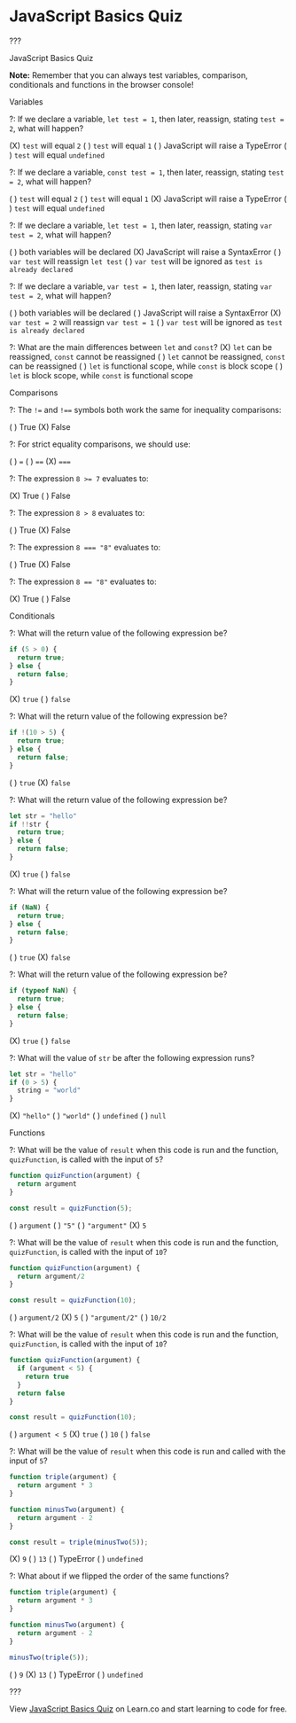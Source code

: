 # JavaScript Basics Quiz

???

JavaScript Basics Quiz

**Note:** Remember that you can always test variables, comparison, conditionals and functions in the browser console!

Variables

?: If we declare a variable, `let test = 1`, then later, reassign, stating `test = 2`, what will happen?

(X) `test` will equal `2` ( ) `test` will equal `1` ( ) JavaScript will raise a TypeError ( ) `test` will equal `undefined`

?: If we declare a variable, `const test = 1`, then later, reassign, stating `test = 2`, what will happen?

( ) `test` will equal `2` ( ) `test` will equal `1` (X) JavaScript will raise a TypeError ( ) `test` will equal `undefined`

?: If we declare a variable, `let test = 1`, then later, reassign, stating `var test = 2`, what will happen?

( ) both variables will be declared (X) JavaScript will raise a SyntaxError ( ) `var test` will reassign `let test` ( ) `var test` will be ignored as `test is already declared`

?: If we declare a variable, `var test = 1`, then later, reassign, stating `var test = 2`, what will happen?

( ) both variables will be declared ( ) JavaScript will raise a SyntaxError (X) `var test = 2` will reassign `var test = 1` ( ) `var test` will be ignored as `test is already declared`

?: What are the main differences between `let` and `const`?
(X) `let` can be reassigned, `const` cannot be reassigned ( ) `let` cannot be reassigned, `const` can be reassigned ( ) `let` is functional scope, while `const` is block scope ( ) `let` is block scope, while `const` is functional scope

Comparisons

?: The `!=` and `!==` symbols both work the same for inequality comparisons:

( ) True (X) False

?: For strict equality comparisons, we should use:

( ) `=` ( ) `==` (X) `===`

?: The expression `8 >= 7` evaluates to:

(X) True ( ) False

?: The expression `8 > 8` evaluates to:

( ) True (X) False

?: The expression `8 === "8"` evaluates to:

( ) True (X) False

?: The expression `8 == "8"` evaluates to:

(X) True ( ) False

Conditionals

?: What will the return value of the following expression be?

```js
if (5 > 0) {
  return true;
} else {
  return false;
}
```

(X) `true` ( ) `false`

?: What will the return value of the following expression be?

```js
if !(10 > 5) {
  return true;
} else {
  return false;
}
```

( ) `true` (X) `false`

?: What will the return value of the following expression be?

```js
let str = "hello"
if !!str {
  return true;
} else {
  return false;
}
```

(X) `true` ( ) `false`

?: What will the return value of the following expression be?

```js
if (NaN) {
  return true;
} else {
  return false;
}
```

( ) `true` (X) `false`

?: What will the return value of the following expression be?

```js
if (typeof NaN) {
  return true;
} else {
  return false;
}
```

(X) `true` ( ) `false`

?: What will the value of `str` be after the following expression runs?

```js
let str = "hello"
if (0 > 5) {
  string = "world"
}
```

(X) `"hello"` ( ) `"world"` ( ) `undefined` ( ) `null`

Functions

?: What will be the value of `result` when this code is run and the function, `quizFunction`, is called with the input of `5`?

```js
function quizFunction(argument) {
  return argument
}

const result = quizFunction(5);
```

( ) `argument` ( ) `"5"` ( ) `"argument"` (X) `5`

?: What will be the value of `result` when this code is run and the function, `quizFunction`, is called with the input of `10`?

```js
function quizFunction(argument) {
  return argument/2
}

const result = quizFunction(10);
```

( ) `argument/2` (X) `5` ( ) `"argument/2"` ( ) `10/2`

?: What will be the value of `result` when this code is run and the function, `quizFunction`, is called with the input of `10`?

```js
function quizFunction(argument) {
  if (argument < 5) {
    return true
  }
  return false
}

const result = quizFunction(10);
```

( ) `argument < 5` (X) `true` ( ) `10` ( ) `false`

?: What will be the value of `result` when this code is run and called with the input of `5`?

```js
function triple(argument) {
  return argument * 3
}

function minusTwo(argument) {
  return argument - 2
}

const result = triple(minusTwo(5));
```

(X) `9` ( ) `13` ( ) TypeError ( ) `undefined`

?: What about if we flipped the order of the same functions?

```js
function triple(argument) {
  return argument * 3
}

function minusTwo(argument) {
  return argument - 2
}

minusTwo(triple(5));
```

( ) `9` (X) `13` ( ) TypeError ( ) `undefined`

???

View [JavaScript Basics Quiz](https://github.com/learn-co-curriculum/js-basics-javascript-basics-quiz) on Learn.co and start learning to code for free.
